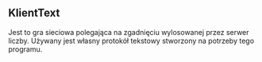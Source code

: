 KlientText
---

Jest to gra sieciowa polegająca na zgadnięciu wylosowanej przez serwer liczby. Używany jest własny protokół tekstowy stworzony na potrzeby tego programu.
